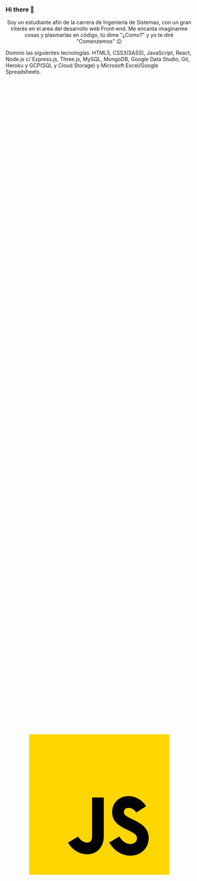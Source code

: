 ### Hi there 👋

<p align="center">
Soy un estudiante afin de la carrera de Ingeniería de Sistemas, con un gran interés en el area del desarrollo web Front-end. Me encanta imaginarme cosas y plasmarlas en código, tú dime "¿Como?" y yo te diré "Comenzemos" 😉

Domino las siguientes tecnologías: HTML5, CSS3(SASS), JavaScript, React, Node.js c/ Express.js, Three.js, MySQL, MongoDB, Google Data Studio, Git, Heroku y GCP(SQL y Cloud Storage) y Microsoft Excel/Google Spreadsheets.
</p>

<svg xmlns="http://www.w3.org/2000/svg" viewBox="0 0 48 48" width="48" height="48" preserveAspectRatio="xMidYMid meet" style="width: 100%; height: 100%; transform: translate3d(0px, 0px, 0px);"><defs><clipPath id="__lottie_element_20"><rect width="48" height="48" x="0" y="0"></rect></clipPath></defs><g clip-path="url(#__lottie_element_20)"><g transform="matrix(1,0,0,1,24,24)" opacity="1" style="display: block;"><g opacity="1" transform="matrix(1,0,0,1,0,0)"><path fill="rgb(255,214,0)" fill-opacity="1" d=" M-18,18 C-18,18 -18,-18 -18,-18 C-18,-18 18,-18 18,-18 C18,-18 18,18 18,18 C18,18 -18,18 -18,18z"></path></g></g><g transform="matrix(0.9128735661506653,0,0,0.9128735661506653,20.50118064880371,28.72510528564453)" opacity="1" style="display: none;"><g opacity="1" transform="matrix(1,0,0,1,0,0)"><path stroke-linecap="butt" stroke-linejoin="miter" fill-opacity="0" stroke-miterlimit="10" stroke="rgb(0,0,1)" stroke-opacity="1" stroke-width="3.3" d=" M3.503000020980835,-7.164999961853027 C3.503000020980835,-7.164999961853027 3.503000020980835,-7.164999961853027 3.503000020980835,-7.164999961853027"></path></g></g><g style="display: block;" transform="matrix(0.9126600027084351,0,0,0.9126600027084351,20.50200080871582,28.7239990234375)" opacity="1"><g opacity="1" transform="matrix(1,0,0,1,0,0)"><path stroke-linecap="butt" stroke-linejoin="miter" fill-opacity="0" stroke-miterlimit="10" stroke="rgb(0,0,1)" stroke-opacity="1" stroke-width="3.3" d=" M3.503000020980835,-7.164999961853027 C3.503000020980835,-7.164999961853027 3.503000020980835,3.7809998989105225 3.503000020980835,3.7809998989105225 C3.503000020980835,7.978000164031982 -1.38100004196167,8.265000343322754 -3.503000020980835,4.675000190734863"></path></g></g><g transform="matrix(0.9128735661506653,0,0,0.9128735661506653,31.568771362304688,29.4832820892334)" opacity="1" style="display: none;"><g opacity="1" transform="matrix(1,0,0,1,0,0)"><path stroke-linecap="butt" stroke-linejoin="miter" fill-opacity="0" stroke-miterlimit="10" stroke="rgb(0,0,1)" stroke-opacity="1" stroke-width="3.3" d=" M-4.008999824523926,3.8380000591278076 C-4.014999866485596,3.8299999237060547 -4.019999980926514,3.821000099182129 -4.025000095367432,3.812000036239624"></path></g></g><g style="display: block;" transform="matrix(0.9126600027084351,0,0,0.9126600027084351,31.566999435424805,29.48200035095215)" opacity="1"><g opacity="1" transform="matrix(1,0,0,1,0,0)"><path stroke-linecap="butt" stroke-linejoin="miter" fill-opacity="0" stroke-miterlimit="10" stroke="rgb(0,0,1)" stroke-opacity="1" stroke-width="3.3" d=" M3.5390000343322754,-4.660999774932861 C1.600000023841858,-7.701000213623047 -2.7869999408721924,-7.276000022888184 -2.9719998836517334,-4.039000034332275 C-3.2109999656677246,0.15000000596046448 4.574999809265137,-0.7630000114440918 3.99399995803833,3.884000062942505 C3.5869998931884766,7.138999938964844 -1.440000057220459,8.184000015258789 -4.025000095367432,3.812000036239624"></path></g></g></g></svg>

<div align="center">

[![Anurag's GitHub stats](https://github-readme-stats.vercel.app/api?username=AndyRCR&show_icons=true&theme=tokyonight)](https://github.com/AndyRCR/github-readme-stats)

[![Top Langs](https://github-readme-stats.vercel.app/api/top-langs/?username=AndyRCR&show_icons=true&theme=tokyonight&layout=compact)](https://github.com/AndyRCR/github-readme-stats)

</div>

<!--
**AndyRCR/AndyRCR** is a ✨ _special_ ✨ repository because its `README.md` (this file) appears on your GitHub profile.

Here are some ideas to get you started:

- 🔭 I’m currently working on ...
- 🌱 I’m currently learning ...
- 👯 I’m looking to collaborate on ...
- 🤔 I’m looking for help with ...
- 💬 Ask me about ...
- 📫 How to reach me: ...
- 😄 Pronouns: ...
- ⚡ Fun fact: ...
-->
